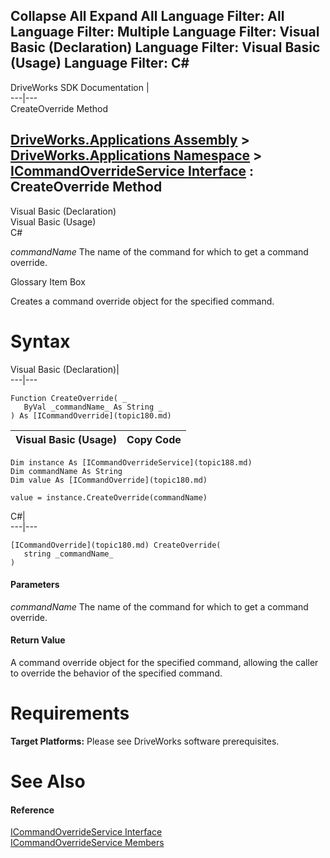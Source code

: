 Collapse All Expand All Language Filter: All  Language Filter: Multiple  Language Filter: Visual Basic (Declaration) Language Filter: Visual Basic (Usage) Language Filter: C#  
---  
DriveWorks SDK Documentation  |   
---|---  
CreateOverride Method   
  
[DriveWorks.Applications Assembly](topic13.md) > [DriveWorks.Applications Namespace](topic16.md) > [ICommandOverrideService Interface](topic188.md) : CreateOverride Method  
---  
  
Visual Basic (Declaration)    
Visual Basic (Usage)    
C# 

_commandName_
    The name of the command for which to get a command override.

Glossary Item Box

Creates a command override object for the specified command. 

# Syntax

Visual Basic (Declaration)|   
---|---  
      
    
    Function CreateOverride( _
       ByVal _commandName_ As String _
    ) As [ICommandOverride](topic180.md)  
  
Visual Basic (Usage)| Copy Code  
---|---  
      
    
    Dim instance As [ICommandOverrideService](topic188.md)
    Dim commandName As String
    Dim value As [ICommandOverride](topic180.md)
     
    value = instance.CreateOverride(commandName)  
  
C#|   
---|---  
      
    
    [ICommandOverride](topic180.md) CreateOverride( 
       string _commandName_
    )  
  
#### Parameters

 _commandName_
    The name of the command for which to get a command override.

#### Return Value

A command override object for the specified command, allowing the caller to override the behavior of the specified command.

# Requirements

**Target Platforms:** Please see DriveWorks software prerequisites.

# See Also

#### Reference

[ICommandOverrideService Interface](topic188.md)   
[ICommandOverrideService Members](topic189.md)


